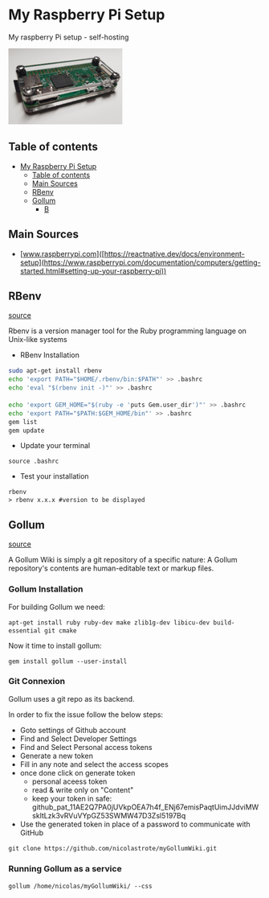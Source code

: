 # My Raspberry Pi Setup

My raspberry Pi setup - self-hosting

<img src="./raspberrypi.webp" width="45%" alt="webp raspberry pi picture">

## Table of contents

- [My Raspberry Pi Setup](#my-raspberry-pi-setup)
  - [Table of contents](#table-of-contents)
  - [Main Sources](#main-sources)
  - [RBenv](#rbenv)
  - [Gollum](#gollum)
    - [B](#B)

## Main Sources

- [www.raspberrypi.com]([https://reactnative.dev/docs/environment-setup](https://www.raspberrypi.com/documentation/computers/getting-started.html#setting-up-your-raspberry-pi))

## RBenv

[source](https://dev.to/konyu/installing-the-latest-version-of-ruby-on-raspberry-pi-3ofk)

Rbenv is a version manager tool for the Ruby programming language on Unix-like systems

* RBenv Installation

```bash
sudo apt-get install rbenv
echo 'export PATH="$HOME/.rbenv/bin:$PATH"' >> .bashrc
echo 'eval "$(rbenv init -)"' >> .bashrc

echo 'export GEM_HOME="$(ruby -e 'puts Gem.user_dir')"' >> .bashrc
echo 'export PATH="$PATH:$GEM_HOME/bin"' >> .bashrc
gem list
gem update
```

* Update your terminal

```
source .bashrc
```

* Test your installation

```
rbenv
> rbenv x.x.x #version to be displayed
```

## Gollum

[source](https://www.themoderncoder.com/install-and-configure-gollum-wiki-on-raspberry-pi/)

A Gollum Wiki is simply a git repository of a specific nature: A Gollum repository's contents are human-editable text or markup files.

### Gollum Installation

For building Gollum we need:

```
apt-get install ruby ruby-dev make zlib1g-dev libicu-dev build-essential git cmake
```
Now it time to install gollum:

```
gem install gollum --user-install
```

### Git Connexion

Gollum uses a git repo as its backend.

In order to fix the issue follow the below steps:

* Goto settings of Github account
* Find and Select Developer Settings
* Find and Select Personal access tokens
* Generate a new token
* Fill in any note and select the access scopes
* once done click on generate token
  * personal aceess token
  * read & write only on "Content"
  * keep your token in safe: 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
* Use the generated token in place of a password to communicate with GitHub

```
git clone https://github.com/nicolastrote/myGollumWiki.git
```

### Running Gollum as a service

```
gollum /home/nicolas/myGollumWiki/ --css
```

